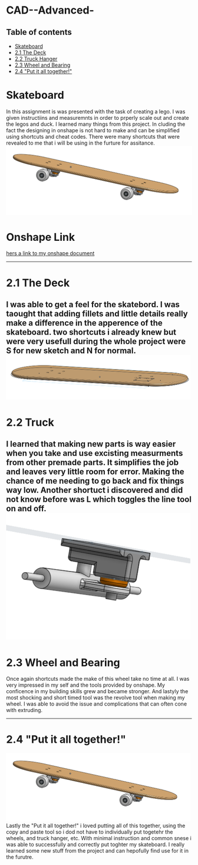 # CAD--Advanced-

## Table of contents
* [Skateboard](#Skateboard)
* [2.1 The Deck](#2.1-The-Deck)
* [2.2 Truck Hanger](#2.2-Truck-Hanger)
* [2.3 Wheel and Bearing](#2.3-Wheel-and-Bearing)
* [2.4 "Put it all together!"](#2.4-"Put-it-all-together!")

# Skateboard
In this assignment is was presented with the task of creating a lego. I was given instructiins and measuremnts in order to prperly scale out and create the legos and duck. I learned many things from this project. In cluding the fact the designing in onshape is not hard to make and can be simplified using shortcuts and cheat codes. There were many shortcuts that were revealed to me that i will be using in the furture for assitance. 
![](https://github.com/aniyahmoore28/CAD--Advanced-/blob/main/images/finished%20skateboard.PNG)
# Onshape Link
[hers a link to my onshape document](https://cvilleschools.onshape.com/documents/bc5f94884a80736529409d00/w/b78a79dbb148b90b3f7d5da8/e/f9d902f147cb365539b6122f?renderMode=0&uiState=61780fef71f7fd1e13587e9f)

---
# 2.1 The Deck
I was able to get a feel for the skatebord. I was taought that adding fillets and little details really make a difference in the apperence of the skateboard. two shortcuts i already knew but were very usefull during the whole project were S for new sketch and N for normal. 
<img src="https://github.com/aniyahmoore28/CAD--Advanced-/blob/main/images/skateboard%20deck.PNG" width="500" />
---
# 2.2 Truck
I learned that making new parts is way easier when you take and use excisting measurments from other premade parts. It simplifies the job and leaves very little room for error. Making the chance of me needing to go back and fix things way low. Another shortuct i discovered and did not know before was L which toggles the line tool on and off. 
<img src="https://github.com/aniyahmoore28/CAD--Advanced-/blob/main/images/2.2.PNG" width="500" />
---
# 2.3 Wheel and Bearing 
Once again shortcuts made the make of this wheel take no time at all. I was very impressed in my self and the tools provided by onshape. My conficence in my building skills grew and became stronger. And lastyly the most shocking and short timed tool was the revolve tool when making my wheel. I was able to avoid the issue and complications that can often cone with extruding.

---
# 2.4 "Put it all together!"
<img src="https://github.com/aniyahmoore28/CAD--Advanced-/blob/main/images/finished%20skateboardd.PNG" width="500" />
Lastly the "Put it all together!" i loved putting all of this together, using the copy and paste tool so i dod not have to individually put togetehr the wheels, and truck hanger, etc. With minimal instruction and common snese i was able to successfully and correctly put toghter my skateboard. I really learned some new stuff from the project and can hepofully find use for it in the furutre. 

